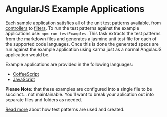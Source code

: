 # AngularJS Example Applications

Each sample application satisfies all of the unit test patterns available, from [controllers](../patterns/controller.md) to [filters](../patterns/filter.md). To run the test patterns against the example applications use: `npm run testExamples`. This task extracts the test patterns from the markdown files and generates a jasmine unit test file for each of the supported code languages. Once this is done the generated specs are run against the example application using karma just as a normal AngularJS application would be.

Example applications are provided in the following languages:

* [CoffeeScript](coffeescript)
* [JavaScript](javascript)

**Please Note:** that these examples are configured into a single file to be succinct... not maintainable. You'll want to break your aplication out into separate files and folders as needed.

[Read more](../#whats-an-angularjs-test-pattern) about how test patterns are used and created.
